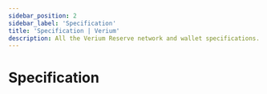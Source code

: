 ```yaml
---
sidebar_position: 2
sidebar_label: 'Specification'
title: 'Specification | Verium'
description: All the Verium Reserve network and wallet specifications.
---
```

# Specification